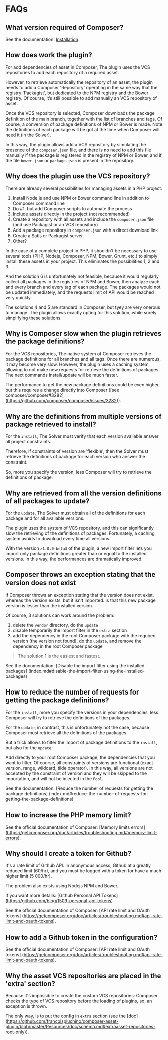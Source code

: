 FAQs
====

What version required of Composer?
----------------------------------

See the documentation: [Installation](index.md#installation).

How does work the plugin?
-------------------------

For add dependencies of asset in Composer, The plugin uses the VCS repositories to add
each repository of a required asset.

However, to retrieve automatically the repository of an asset, the plugin needs to add
a Composer 'Repository' operating in the same way that the registry 'Packagist', but
dedicated to the NPM registry and the Bower registry. Of course, it’s still possible to
add manually an VCS repository of asset.

Once the VCS repository is selected, Composer downloads the package definition of the
main branch, together with the list of branches and tags. Of course, a conversion of
package definitions of NPM or Bower is made. Note the definitions of each package will
be got at the time when Composer will need it (in the Solver).

In this way, the plugin allows add a VCS repository by simulating the presence of the
`composer.json` file, and there is no need to add this file manually if the package is
registered in the registry of NPM or Bower, and if the file `bower.json` or
`package.json` is present in the repository.

Why does the plugin use the VCS repository?
-------------------------------------------

There are already several possibilities for managing assets in a PHP project:

1. Install Node.js and use NPM or Bower command line in addition to Composer command line
2. Do #1, but add Composer scripts to automate the process
3. Include assets directly in the project (not recommended)
4. Create a repository with all assets and include the `composer.json` file (and use
Packagist or an VCS repository)
5. Add a package repository in `composer.json` with a direct download link
6. Create a Satis or Packagist server
7. Other?

In the case of a complete project in PHP, it shouldn't be necessary to use several tools
(PHP, Nodejs, Composer, NPM, Bower, Grunt, etc.) to simply install these assets in your
project. This eliminates the possibilities 1, 2 and 3.

And the solution 6 is unfortunately not feasible, because it would regularly collect all
packages in the registries of NPM and Bower, then analyze each and every branch and
every tag of each package. The packages would not be updated immediately, and the
requests limit of API would be reached very quickly.

The solutions 4 and 5 are standard in Composer, but tyey are very onerous to manage. The
plugin allows exactly opting for this solution, while sorely simplifying these solutions.

Why is Composer slow when the plugin retrieves the package definitions?
-----------------------------------------------------------------------

For the VCS repositories, The native system of Composer retrieves the package definitions
for all branches and all tags. Once there are numerous, it may become very slow. However,
the plugin uses a caching system, allowing to not make new requests for retrieve the
definitions of packages. The next commands install/update will be much faster.

The performance to get the new package definitions could be even higher, but this requires
a change directly into Composer ([see composer/composer#3282]
(https://github.com/composer/composer/issues/3282)).

Why are the definitions from multiple versions of package retrieved to install?
-------------------------------------------------------------------------------

For the `install`, The Solver must verify that each version available answer all project
constraints.

Therefore, if constraints of version are 'flexible', then the Solver must retrieve the
definitions of package for each version who answer the constraint.

So, more you specify the version, less Composer will try to retrieve the definitions
of package.

Why are retrieved from all the version definitions of all packages to update?
-----------------------------------------------------------------------------

For the `update`, The Solver must obtain all of the definitions for each package and for
all available versions.

The plugin uses the system of VCS repository, and this can significantly slow the
retrieving of the definitions of packages. Fortunately, a caching system avoids to
download every time all versions.

With the version `>1.0.0-beta3` of the plugin, a new import filter lets you import only
package definitions greater than or equal to the installed versions. In this way, the
performances are dramatically improved.

Composer throws an exception stating that the version does not exist
--------------------------------------------------------------------

If Composer throws an exception stating that the version does not exist, whereas the
version exists, but it isn't imported: is that this new package version is lesser than
the installed version.

Of course, 3 solutions can work around the problem:

1. delete the `vendor` directory, do the `update`
2. disable temporarily the import filter in the `extra` section
3. add the dependency in the root Composer package with the required version (the version
not found), do the `update`, and remove the dependency in the root Composer package

> The solution 1 is the easiest and fastest.

See the documentation: [Disable the import filter using the installed packages]
(index.md#disable-the-import-filter-using-the-installed-packages)

How to reduce the number of requests for getting the package definitions?
-------------------------------------------------------------------------

For the `install`, more you specify the versions in your dependencies, less Composer will
try to retrieve the definitions of the packages.

For the `update`, in contrast, this is unfortunately not the case, because Composer must
retrieve all the definitions of the packages.

But a trick allows to filter the import of package definitions to the `install`, but also
for the `update`:

Add directly to your root Composer package, the dependencies that you want to filter. Of
course, all constraints of versions are functional (exact version, range, wildcard, tilde
operator). In this way, all versions are not accepted by the constraint of version and
they will be skipped to the importation, and will not be injected in the `Pool`.

See the documentation: [Reduce the number of requests for getting the package definitions]
(index.md#reduce-the-number-of-requests-for-getting-the-package-definitions)

How to increase the PHP memory limit?
-------------------------------------

See the official documentation of Composer: [Memory limits errors]
(https://getcomposer.org/doc/articles/troubleshooting.md#memory-limit-errors).

Why should I create a token for Github?
---------------------------------------

It's a rate limit of Github API. In anonymous access, Github at a greatly reduced limit
(60/hr), and you must be logged with a token for have a much higher limit (5 000/hr).

The problem also exists using Nodejs NPM and Bower.

If you want more details: [Github Personal API Tokens]
(https://github.com/blog/1509-personal-api-tokens)

See the official documentation of Composer: [API rate limit and OAuth tokens]
(https://getcomposer.org/doc/articles/troubleshooting.md#api-rate-limit-and-oauth-tokens).

How to add a Github token in the configuration?
-----------------------------------------------

See the official documentation of Composer: [API rate limit and OAuth tokens]
(https://getcomposer.org/doc/articles/troubleshooting.md#api-rate-limit-and-oauth-tokens).

Why the asset VCS repositories are placed in the 'extra' section?
-----------------------------------------------------------------

Because it's impossible to create the custom VCS repositories: Composer checks the type
of VCS repository before the loading of plugins, so, an exception is thrown.

The only way, is to put the config in `extra` section (see the [doc]
(https://github.com/francoispluchino/composer-asset-plugin/blob/master/Resources/doc/schema.md#extraasset-repositories-root-only)).
